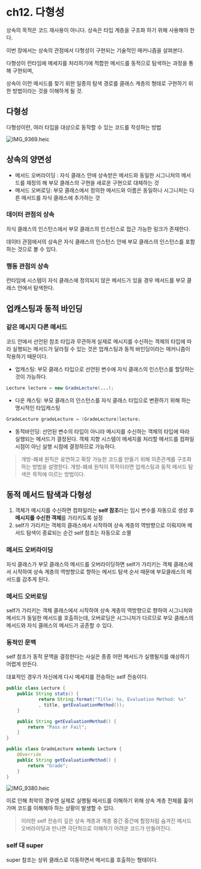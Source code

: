 # ch12. 다형성

상속의 목적은 코드 재사용이 아니다. 상속은 타입 계층을 구조화 하기 위해 사용해야 한다.

이번 장에서는 상속의 관점에서 다형성이 구현되는 기술적인 매커니즘을 살펴본다.

다형성이 런타임에 메세지를 처리하기에 적합한 메서드를 동적으로 탐색하는 과정을 통해 구현되며,

상속이 이런 메서드를 찾기 위한 일종의 탐색 경로를 클래스 계층의 형태로 구현하기 위한 방법이라는 것을 이해하게 될 것.

## 다형성

다형성이란, 여러 타입을 대상으로 동작할 수 있는 코드를 작성하는 방법

![IMG_9369.heic](ch12%20%E1%84%83%E1%85%A1%E1%84%92%E1%85%A7%E1%86%BC%E1%84%89%E1%85%A5%E1%86%BC%205f588632064a46bf99090530b85e30d1/IMG_9369.heic)

## 상속의 양면성

- 메서드 오버라이딩 : 자식 클래스 안에 상속받은 메서드와 동일한 시그니처의 메서드를 재정의 해 부모 클래스의 구현을 새로운 구현으로 대체하는 것
- 메서드 오버로딩: 부모 클래스에서 정의한 메서드와 이름은 동일하나 시그니처는 다른 메서드를 자식 클래스에 추가하는 것

### 데이터 관점의 상속

자식 클래스의 인스턴스에서 부모 클래스의 인스턴스로 접근 가능한 링크가 존재한다.

데이터 관점에서의 상속은 자식 클래스의 인스턴스 안에 부모 클래스의 인스턴스를 포함하는 것으로 볼 수 있다.

### 행동 관점의 상속

런타임에 시스템이 자식 클래스에 정의되지 않은 메서드가 있을 경우 메서드를 부모 클래스 안에서 탐색한다.

## 업캐스팅과 동적 바인딩

### 같은 메시지 다른 메서드

코드 안에서 선언된 참조 타입과 무관하게 실제로 메시지를 수신하는 객체의 타입에 따라 실행되는 메서드가 달라질 수 있는 것은 업캐스팅과 동적 바인딩이라는 매커니즘이 작용하기 때문이다.

- 업캐스팅: 부모 클래스 타입으로 선언된 변수에 자식 클래스의 인스턴스를 할당하는 것이 가능하다.

```java
Lecture lecture = new GradeLecture(...);
```

- 다운 캐스팅: 부모 클래스의 인스턴스를 자식 클래스 타입으로 변환하기 위해 하는 명시적인 타입캐스팅

```java
GradeLecture gradeLecture = (GradeLecture)lecture;
```

- 동적바인딩: 선언된 변수의 타입이 아니라 메시지를 수신하는 객체의 타입에 따라 실행되는 메서드가 결정된다. 객체 지향 시스템이 메세지를 처리할 메서드를 컴파일 시점이 아닌 실행 시점에 결정하므로 가능하다.

> 개방-폐쇄 원칙은 유연하고 확장 가능한 코드를 만들기 위해 의존관계를 구조화하는 방법을 설명한다. 
개방-폐쇄 원칙이 목적이라면 업캐스팅과 동적 메서드 탐색은 목적에 이르는 방법이다.
> 

## 동적 메서드 탐색과 다형성

1. 객체가 메시지를 수신하면 컴파일러는 **self 참조**라는 임시 변수를 자동으로 생성 후 **메시지를 수신한 객체**를 가리키도록 설정
2. self가 가리키는 객체의 클래스에서 시작하여 상속 계층의 역방향으로 이뤄지며 메서드 탐색이 종료되는 순간 self 참조는 자동으로 소멸

### 메서드 오버라이딩

자식 클래스가 부모 클래스의 메서드를 오버라이딩하면 self가 가리키는 객체 클래스에서 시작하여 상속 계층의 역방향으로 향하는 메서드 탐색 순서 때문에 부모클래스의 메서드를 감추게 된다.

### 메서드 오버로딩

self가 가리키는 객체 클래스에서 시작하여 상속 계층의 역방향으로 향하여 시그니처와 메서드가 동일한 메서드를 호출하는데, 오버로딩은 시그니처가 다르므로 부모 클래스의 메서드와 자식 클래스의 메서드가 공존할 수 있다.

### 동적인 문맥

self 참조가 동적 문맥을 결정한다는 사실은 종종 어떤 메서드가 실행될지를 예상하기 어렵게 만든다.

대표적인 경우가 자신에게 다시 메세지를 전송하는 self 전송이다.

```java
public class Lecture {
	public String stats() {
			return String.format("Title: %s, Evaluation Method: %s"
			, title, getEvaluationMethod());
	}

	public String getEvaluationMethod() {
		return "Pass or Fail";
	}
}

public class GradeLecture extends Lecture {
	@Override
	public String getEvaluationMethod() {
		return "Grade";
	}
}
```

![IMG_9380.heic](ch12%20%E1%84%83%E1%85%A1%E1%84%92%E1%85%A7%E1%86%BC%E1%84%89%E1%85%A5%E1%86%BC%205f588632064a46bf99090530b85e30d1/IMG_9380.heic)

이로 인해 최악의 경우엔 실제로 실행될 메서드를 이해하기 위해 상속 계층 전체를 훑어가며 코드를 이해해야 하는 상황이 발생할 수 있다.

> 이러한 self 전송이 깊은 상속 계층과 계층 중간 중간에 함정처럼 숨겨진 메서드 오버라이딩과 만나면 극단적으로 이해하기 어려운 코드가 만들어진다.
> 

### self 대 super

super 참조는 상위 클래스로 이동하면서 메서드를 호출하는 형태이다.